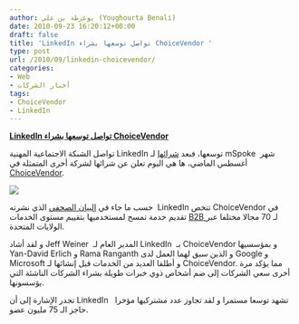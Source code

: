 ```yaml
---
author: يوغرطة بن علي (Youghourta Benali)
date: 2010-09-23 16:20:12+00:00
draft: false
title: 'LinkedIn تواصل توسعها بشراء ChoiceVendor '
type: post
url: /2010/09/linkedin-choicevendor/
categories:
- Web
- أخبار الشركات
tags:
- ChoiceVendor
- LinkedIn
---
```


**[LinkedIn تواصل توسعها بشراء ChoiceVendor]( https://www.it-scoop.com/2010/09/linkedin-choicevendor/)**


تواصل الشبكة الاجتماعية المهنية LinkedIn توسعها، فبعد [شرائها](https://www.it-scoop.com/2010/08/linkedin-acquires-mspoke/) لـ mSpoke  شهر أغسطس الماضي، ها هي اليوم تعلن عن شرائها لشركة أخرى المتمثلة في [ChoiceVendor](http://www.choicevendor.com/).


[![](https://www.it-scoop.com/wp-content/uploads/2010/09/LinkedIn-ChoiceVendor.png)
]( https://www.it-scoop.com/2010/09/linkedin-choicevendor/)


حسب ما جاء في [البيان الصحفي](http://www.businesswire.com/news/home/20100923005446/en) الذي نشرته  LinkedIn تتخص ChoiceVendor في تقديم خدمة تمسح لمستخدميها بتقييم مستوى الخدمات [B2B ](http://en.wikipedia.org/wiki/Business-to-business) لـ 70 مجالا مختلفا عبر الولايات المتحدة.

و لقد أشاد Jeff Weiner  المدير العام لـ LinkedIn  بـ ChoiceVendor و بمؤسسيها Yan-David Erlich و Rama Ranganth و الذين سبق لهما العمل لدى Google و Microsoft و أطلقا العديد من الخدمات قبل إنشائها لـ ChoiceVendor. مما يؤكد مرة أخرى سعي الشركات إلى ضم أشخاص ذوي خبرات طويلة بشراء الشركات الناشئة التي يؤسسونها.

تجدر الإشارة إلى أن LinkedIn   تشهد توسعا مستمرا و لقد تجاوز عدد مشتركيها مؤخرا حاجز الـ 75 مليون عضو.
